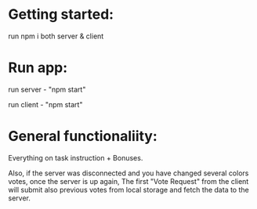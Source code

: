 # Getting started:

run npm i both server & client

# Run app:

run server - "npm start"

run client - "npm start"

# General functionaliity:

Everything on task instruction + Bonuses.

Also, if the server was disconnected and you have changed several colors votes, once the server is up again,
The first "Vote Request" from the client will submit also previous votes from local storage and fetch the data to the server.
